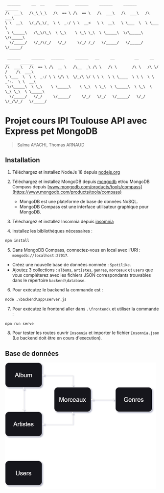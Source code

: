      ______     __  __     ______   ______     ______     ______     ______    
    /\  ___\   /\_\_\_\   /\  == \ /\  == \   /\  ___\   /\  ___\   /\  ___\   
    \ \  __\   \/_/\_\/_  \ \  _-/ \ \  __<   \ \  __\   \ \___  \  \ \___  \  
     \ \_____\   /\_\/\_\  \ \_\    \ \_\ \_\  \ \_____\  \/\_____\  \/\_____\ 
      \/_____/   \/_/\/_/   \/_/     \/_/ /_/   \/_____/   \/_____/   \/_____/ 

     ______     ______   ______     ______   __     __         __     __  __     ______    
    /\  ___\   /\  == \ /\  __ \   /\__  _\ /\ \   /\ \       /\ \   /\ \/ /    /\  ___\   
    \ \___  \  \ \  _-/ \ \ \/\ \  \/_/\ \/ \ \ \  \ \ \____  \ \ \  \ \  _"-.  \ \  __\   
     \/\_____\  \ \_\    \ \_____\    \ \_\  \ \_\  \ \_____\  \ \_\  \ \_\ \_\  \ \_____\ 
      \/_____/   \/_/     \/_____/     \/_/   \/_/   \/_____/   \/_/   \/_/\/_/   \/_____/ 

# Projet cours IPI Toulouse API avec Express pet MongoDB

>Salma AYACHI, Thomas ARNAUD

## Installation

1. Téléchargez et installez NodeJs 18 depuis [nodejs.org](https://nodejs.org)

2. Téléchargez et installez MongoDB depuis [mongodb](https://www.mongodb.com) et/ou MongoDB Compass depuis [www.mongodb.com/products/tools/compass](https://www.mongodb.com/products/tools/compass)
   - MongoDB est une plateforme de base de données NoSQL.
   - MongoDB Compass est une interface utilisateur graphique pour MongoDB.

3. Téléchargez et installez Insomnia depuis [insomnia](https://insomnia.rest/)

4. Installez les bibliothèques nécessaires :
```cmd
npm install
```

5. Dans MongoDB Compass, connectez-vous en local avec l'URI : `mongodb://localhost:27017`.
- Créez une nouvelle base de données nommée : `Spotilike`.
- Ajoutez 3 collections : `albums`, `artistes`, `genres`, `morceaux` et `users` que vous compléterez avec les fichiers JSON correspondants trouvables dans le répertoire `backend\database`.

6. Pour exécutez le backend la commande est :
```cmd
node .\backend\app\server.js 
```

7. Pour exécutez le frontend aller dans `.\frontend\` et utiliser la commande :
```cmd
npm run serve
```

8. Pour tester les routes ouvrir `Insomnia` et importer le fichier `Insomnia.json` (Le backend doit être en cours d'execution).

## Base de données

![Image de la base de données](backend/database/BDD.png)
